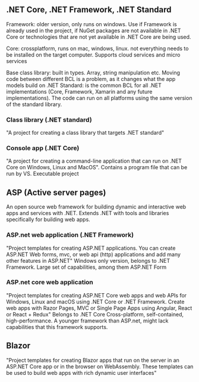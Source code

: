 

## .NET Core, .NET Framework, .NET Standard
Framework: older version, only runs on windows. Use if Framework is already used in the project, if NuGet packages are not available in .NET Core or technologies that are not yet available in .NET Core are being used.

Core: crossplatform, runs on mac, windows, linux. not everything needs to be installed on the target computer. Supports cloud services and micro services

Base class library: built in types. Array, string manipulation etc. Moving code between different BCL is a problem, as it changes what the app models build on
.NET Standard: is the common BCL for all .NET implementations (Core, Framework, Xamarin and any future implementations). The code can run on all platforms using the same version of the standard library.

### Class library (.NET standard)
"A project for creating a class library that targets .NET standard"

### Console app (.NET Core)
"A project for creating a command-line application that can run on .NET Core on Windows, Linux and MacOS".
Contains a program file that can be run by VS. Executable project


## ASP (Active server pages)
An open source web framework for building dynamic and interactive web apps and services with .NET. Extends 
.NET with tools and libraries specifically for building web apps.

### ASP.net web application (.NET Framework)
"Project templates for creating ASP.NET applications. You can create ASP.NET Web forms, mvc, or web api (http) applications and add many other features in ASP.NET"
Windows only version, belongs to .NET Framework.
Large set of capabilities, among them ASP.NET Form

### ASP.net core web application
"Project templates for creating ASP.NET Core web apps and web APIs for Windows, Linux and macOS using .NET Core or .NET Framework. Create web apps with Razor Pages, MVC or Single Page Apps using Angular, React or React + Redux"
Belongs to .NET Core
Cross-platform, self-contained, high-performance. A younger framework than ASP.net, might lack capabilities that this framework supports.

## Blazor
"Project templates for creating Blazor apps that run on the server in an ASP.NET Core app or in the browser on WebAssembly. These templates can be used to build web apps with rich dynamic user interfaces"